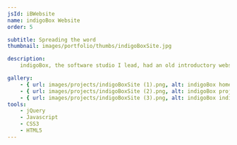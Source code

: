 ```yaml
---
jsId: iBWebsite
name: indigoBox Website
order: 5

subtitle: Spreading the word
thumbnail: images/portfolio/thumbs/indigoBoxSite.jpg

description:
    indigoBox, the software studio I lead, had an old introductory website for a long time, and it took a coordinated effort that I lead amongst our team to launch our new website, which showcases all of our main products as well as all of our members.

gallery:
    - { url: images/projects/indigoBoxSite (1).png, alt: indigoBox homepage screenshot }
    - { url: images/projects/indigoBoxSite (2).png, alt: indigoBox projects page screenshot }
    - { url: images/projects/indigoBoxSite (3).png, alt: indigoBox individual project page screenshot }
tools:
    - jQuery
    - Javascript
    - CSS3
    - HTML5
---
```

